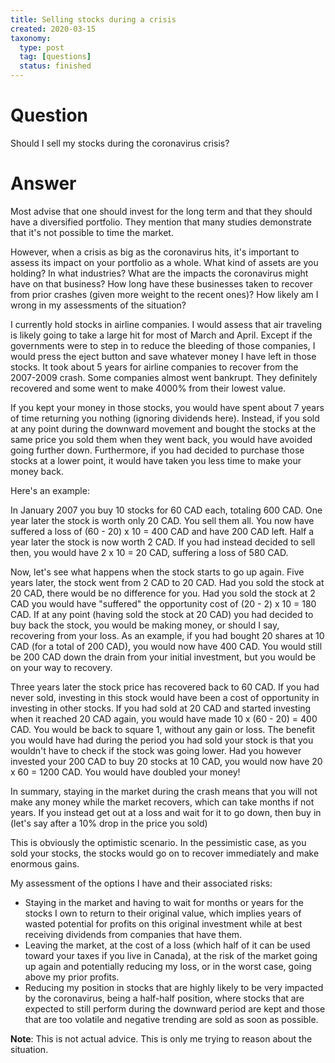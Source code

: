 ```yaml
---
title: Selling stocks during a crisis
created: 2020-03-15
taxonomy:
  type: post
  tag: [questions]
  status: finished
---
```


# Question
Should I sell my stocks during the coronavirus crisis?

# Answer
Most advise that one should invest for the long term and that they should have a diversified portfolio. They mention that many studies demonstrate that it's not possible to time the market.

However, when a crisis as big as the coronavirus hits, it's important to assess its impact on your portfolio as a whole. What kind of assets are you holding? In what industries? What are the impacts the coronavirus might have on that business? How long have these businesses taken to recover from prior crashes (given more weight to the recent ones)? How likely am I wrong in my assessments of the situation?

I currently hold stocks in airline companies. I would assess that air traveling is likely going to take a large hit for most of March and April. Except if the governments were to step in to reduce the bleeding of those companies, I would press the eject button and save whatever money I have left in those stocks. It took about 5 years for airline companies to recover from the 2007-2009 crash. Some companies almost went bankrupt. They definitely recovered and some went to make 4000% from their lowest value.

If you kept your money in those stocks, you would have spent about 7 years of time returning you nothing (ignoring dividends here). Instead, if you sold at any point during the downward movement and bought the stocks at the same price you sold them when they went back, you would have avoided going further down. Furthermore, if you had decided to purchase those stocks at a lower point, it would have taken you less time to make your money back.

Here's an example:

In January 2007 you buy 10 stocks for 60 CAD each, totaling 600 CAD. One year later the stock is worth only 20 CAD. You sell them all. You now have suffered a loss of (60 - 20) x 10 = 400 CAD and have 200 CAD left. Half a year later the stock is now worth 2 CAD. If you had instead decided to sell then, you would have 2 x 10 = 20 CAD, suffering a loss of 580 CAD.

Now, let's see what happens when the stock starts to go up again. Five years later, the stock went from 2 CAD to 20 CAD. Had you sold the stock at 20 CAD, there would be no difference for you. Had you sold the stock at 2 CAD you would have "suffered" the opportunity cost of (20 - 2) x 10 = 180 CAD. If at any point (having sold the stock at 20 CAD) you had decided to buy back the stock, you would be making money, or should I say, recovering from your loss. As an example, if you had bought 20 shares at 10 CAD (for a total of 200 CAD), you would now have 400 CAD. You would still be 200 CAD down the drain from your initial investment, but you would be on your way to recovery.

Three years later the stock price has recovered back to 60 CAD. If you had never sold, investing in this stock would have been a cost of opportunity in investing in other stocks. If you had sold at 20 CAD and started investing when it reached 20 CAD again, you would have made 10 x (60 - 20) = 400 CAD. You would be back to square 1, without any gain or loss. The benefit you would have had during the period you had sold your stock is that you wouldn't have to check if the stock was going lower. Had you however invested your 200 CAD to buy 20 stocks at 10 CAD, you would now have 20 x 60 = 1200 CAD. You would have doubled your money!

In summary, staying in the market during the crash means that you will not make any money while the market recovers, which can take months if not years. If you instead get out at a loss and wait for it to go down, then buy in (let's say after a 10% drop in the price you sold)

This is obviously the optimistic scenario. In the pessimistic case, as you sold your stocks, the stocks would go on to recover immediately and make enormous gains.

My assessment of the options I have and their associated risks:
* Staying in the market and having to wait for months or years for the stocks I own to return to their original value, which implies years of wasted potential for profits on this original investment while at best receiving dividends from companies that have them.
* Leaving the market, at the cost of a loss (which half of it can be used toward your taxes if you live in Canada), at the risk of the market going up again and potentially reducing my loss, or in the worst case, going above my prior profits.
* Reducing my position in stocks that are highly likely to be very impacted by the coronavirus, being a half-half position, where stocks that are expected to still perform during the downward period are kept and those that are too volatile and negative trending are sold as soon as possible.


**Note**: This is not actual advice. This is only me trying to reason about the situation.

